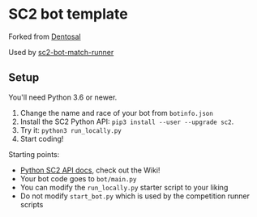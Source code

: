# SC2 bot template

Forked from [Dentosal](https://github.com/Dentosal/python-sc2-bot-template)

Used by [sc2-bot-match-runner](https://gitlab.com/geek-retreat/sc2-bot-match-runner)

## Setup

You'll need Python 3.6 or newer.

1. Change the name and race of your bot from `botinfo.json`
2. Install the SC2 Python API: `pip3 install --user --upgrade sc2`.
3. Try it: `python3 run_locally.py`
4. Start coding!

Starting points:

- [Python SC2 API docs](https://github.com/Dentosal/python-sc2), check out the Wiki!
- Your bot code goes to `bot/main.py`
- You can modify the `run_locally.py` starter script to your liking
- Do not modify `start_bot.py` which is used by the competition runner scripts
